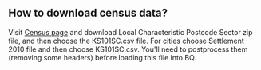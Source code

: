 ## How to download census data?
Visit [Census page](https://www.scotlandscensus.gov.uk/ods-web/data-warehouse.html#standarddatatab)
and download Local Characteristic Postcode Sector zip file, and then choose the KS101SC.csv file. For cities choose Settlement 2010 file and then choose KS101SC.csv. You'll need to postprocess them (removing some headers) before loading this file into BQ.